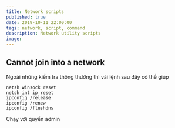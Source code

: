 ```yaml
---
title: Network scripts
published: true
date: 2019-10-11 22:00:00
tags: network, script, command
description: Network utility scripts
image:
---
```


## Cannot join into a network
Ngoài những kiểm tra thông thường thì vài lệnh sau đây có thể giúp  
```
netsh winsock reset
netsh int ip reset
ipconfig /release
ipconfig /renew
ipconfig /flushdns
```

Chạy với quyền admin

